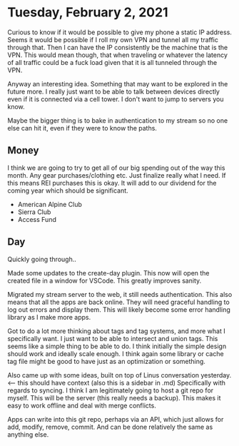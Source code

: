 # Tuesday, February 2, 2021

Curious to know if it would be possible to give my phone a static IP address.
Seems it would be possible if I roll my own VPN and tunnel all my traffic
through that. Then I can have the IP consistently be the machine that is
the VPN. This would mean though, that when traveling or whatever the latency
of all traffic could be a fuck load given that it is all tunneled through
the VPN.

Anyway an interesting idea. Something that may want to be explored in the
future more. I really just want to be able to talk between devices directly
even if it is connected via a cell tower. I don't want to jump to servers
you know.

Maybe the bigger thing is to bake in authentication to my stream so no one
else can hit it, even if they were to know the paths. 

## Money

I think we are going to try to get all of our big spending out of the way
this month. Any gear purchases/clothing etc. Just finalize really what
I need. If this means REI purchases this is okay. It will add to our
dividend for the coming year which should be significant.

* American Alpine Club
* Sierra Club
* Access Fund

## Day

Quickly going through..

Made some updates to the create-day plugin. This now will open the created
file in a window for VSCode. This greatly improves sanity.

Migrated my stream server to the web, it still needs authentication. 
This also means that all the apps are back online. They will need
graceful handling to log out errors and display them. This will
likely become some error handling library as I make more apps.

Got to do a lot more thinking about tags and tag systems, and more
what I specifically want. I just want to be able to intersect
and union tags. This seems like a simple thing to be able to do.
I think initially the simple design should work and ideally scale
enough. I think again some library or cache tag file might be
good to have just as an optimization or something. 

Also came up with some ideas, built on top of Linus conversation yesterday. <-- this should have context (also this is a sidebar in .md)
Specifically with regards to syncing. I think I am legitimately going
to host a git repo for myself. This will be the server (this really 
needs a backup). This makes it easy to work offline and deal with
merge conflicts. 

Apps can write into this git repo, perhaps via an API, which just
allows for add, modify, remove, commit. And can be done relatively
the same as anything else.